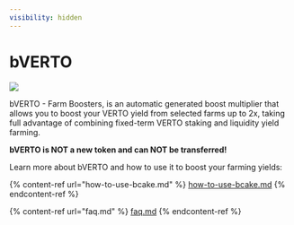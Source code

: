 ```yaml
---
visibility: hidden
---
```


# bVERTO

![](../../../public/assets/how-to-bVERTO.png)

bVERTO - Farm Boosters, is an automatic generated boost multiplier that allows you to boost your VERTO yield from selected farms up to 2x, taking full advantage of combining fixed-term VERTO staking and liquidity yield farming.

**bVERTO is NOT a new token and can NOT be transferred!**



Learn more about bVERTO and how to use it to boost your farming yields:

{% content-ref url="how-to-use-bcake.md" %}
[how-to-use-bcake.md](how-to-use-bcake.md)
{% endcontent-ref %}

{% content-ref url="faq.md" %}
[faq.md](faq.md)
{% endcontent-ref %}
